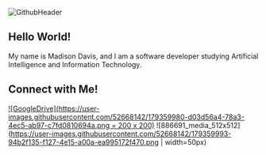 ![GithubHeader](https://user-images.githubusercontent.com/52668142/179359527-576f111f-5ba0-460f-a64f-256defed7983.PNG)

## Hello World!
My name is Madison Davis, and I am a software developer studying Artificial Intelligence and Information Technology.


## Connect with Me!

[![GoogleDrive](https://user-images.githubusercontent.com/52668142/179359980-d03d56a4-78a3-4ec5-ab97-c7fd0810694a.png = 200 x 200)](https://docs.google.com/spreadsheets/d/1kC-Nj-21HsnnRpp4nHG9qhnWOD2fKT7cEKvJOfgY65g/edit?usp=drive_web&ouid=115775413884613507275)
![886691_media_512x512](https://user-images.githubusercontent.com/52668142/179359993-94b2f135-f127-4e15-a00a-ea995172f470.png | width=50px)
